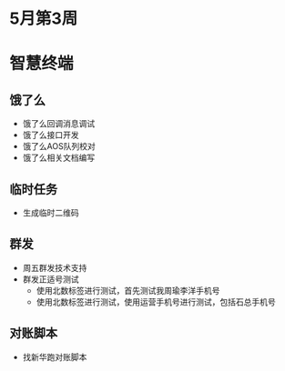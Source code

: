 # 5月第3周

# 智慧终端

## 饿了么

- 饿了么回调消息调试
- 饿了么接口开发
- 饿了么AOS队列校对
- 饿了么相关文档编写

## 临时任务

- 生成临时二维码

## 群发

- 周五群发技术支持
- 群发正适号测试
  - 使用北数标签进行测试，首先测试我周瑜李洋手机号
  - 使用北数标签进行测试，使用运营手机号进行测试，包括石总手机号

## 对账脚本

- 找新华跑对账脚本